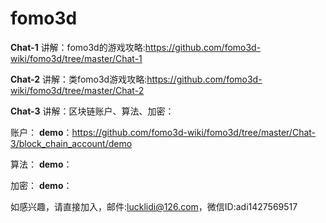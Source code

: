 # fomo3d

**Chat-1**
讲解：fomo3d的游戏攻略:https://github.com/fomo3d-wiki/fomo3d/tree/master/Chat-1

**Chat-2**
讲解：类fomo3d游戏攻略:https://github.com/fomo3d-wiki/fomo3d/tree/master/Chat-2

**Chat-3**
讲解：区块链账户、算法、加密：

账户：
**demo**：https://github.com/fomo3d-wiki/fomo3d/tree/master/Chat-3/block_chain_account/demo   

算法：
**demo**：  

加密：
**demo**：        


如感兴趣，请直接加入，邮件:lucklidi@126.com，微信ID:adi1427569517

